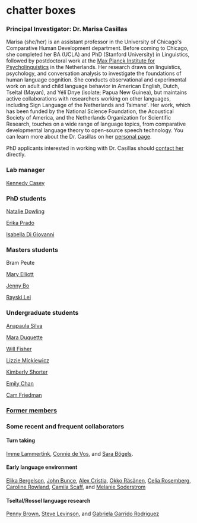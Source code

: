 # chatter boxes

### Principal Investigator: Dr. Marisa Casillas
Marisa (she/her) is an assistant professor in the University of Chicago's Comparative Human Development department. Before coming to Chicago, she completed her BA (UCLA) and PhD (Stanford University) in Linguistics, followed by postdoctoral work at the [Max Planck Institute for Psycholinguistics](https://www.mpi.nl/) in the Netherlands. Her research draws on linguistics, psychology, and conversation analysis to investigate the foundations of human language cognition. She conducts observational and experimental work on adult and child language behavior in American English, Dutch, Tseltal (Mayan), and Yélî Dnye (isolate; Papua New Guinea), but maintains active collaborations with researchers working on other languages, including Sign Language of the Netherlands and Tsimane'. Her work, which has been funded by the National Science Foundation, the Acoustical Society of America, and the Netherlands Organization for Scientific Research, touches on a wide range of language topics, from comparative developmental language theory to open-source speech technology. You can learn more about the Dr. Casillas on her [personal page](/bios/marisa-aboutme/).

PhD applicants interested in working with Dr. Casillas should [contact her](/contact/) directly.

### Lab manager

[Kennedy Casey](/bios/kennedy-aboutme/)

### PhD students

[Natalie Dowling](https://voices.uchicago.edu/ndowling/)

[Erika Prado](/bios/erika-aboutme/)

[Isabella Di Giovanni](/bios/isabella-aboutme/)

### Masters students

Bram Peute

[Mary Elliott](/bios/marye-aboutme/)

[Jenny Bo](/bios/jenny-aboutme/)

[Rayski Lei](/bios/rayski-aboutme/)

### Undergraduate students

[Anapaula Silva](/bios/anapaula-aboutme/)

[Mara Duquette](/bios/mara-aboutme/)

[Will Fisher](/bios/will-aboutme/)

[Lizzie Mickiewicz](/bios/lizzie-aboutme/)

[Kimberly Shorter](/bios/kimberly-aboutme/)

[Emily Chan](/bios/emily-aboutme/)

[Cam Friedman](/bios/cam-aboutme/)

### [Former members](/former-members/)

### Some recent and frequent collaborators

#### Turn taking

[Imme Lammertink](https://sites.google.com/site/immelammertink/home), [Connie de Vos](https://research.tilburguniversity.edu/en/persons/connie-de-vos), and [Sara Bögels](https://research.tilburguniversity.edu/en/persons/sara-b%C3%B6gels).

#### Early language environment

[Elika Bergelson](https://bergelsonlab.com/bergelson-personal-page.html), [John Bunce](https://www.researchgate.net/profile/John_Bunce), [Alex Cristia](https://sites.google.com/site/acrsta/), [Okko Räsänen](https://www.tuni.fi/en/okko-rasanen), [Celia Rosemberg](http://www.ciipme-conicet.gov.ar/wordpress/rosemberg-celia-renata/), [Caroline Rowland](https://www.mpi.nl/people/rowland-caroline), [Camila Scaff](https://camilascaff.com/), and [Melanie Soderstrom](https://home.cc.umanitoba.ca/~soderstr/)

#### Tseltal/Rossel language research

[Penny Brown](https://www.mpi.nl/people/brown-penelope), [Steve Levinson](https://www.mpi.nl/people/levinson-stephen), and [Gabriela Garrido Rodriguez](https://www.researchgate.net/profile/Gabriela_Garrido_Rodriguez)